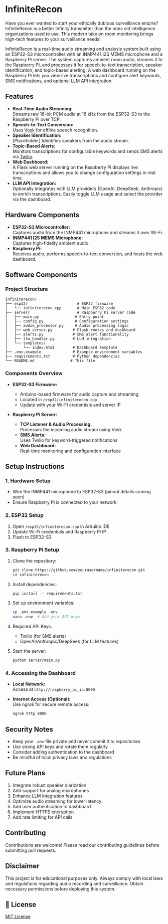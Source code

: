 # InfiniteRecon 

Have you ever wanted to start your ethically dubious surveillance empire? InfiniteRecon is a better Infinity transmitter than the ones old intelligence organizations used to use. This modern take on room monitoring brings high-tech features to your surveillance needs!

InfiniteRecon is a real-time audio streaming and analysis system built using an ESP32-S3 microcontroller with an INMP441 I2S MEMS microphone and a Raspberry Pi server. The system captures ambient room audio, streams it to the Raspberry Pi, and processes it for speech-to-text transcription, speaker identification, and topic-based alerting. A web dashboard running on the Raspberry Pi lets you view live transcriptions and configure alert keywords, SMS notifications, and optional LLM API integration.

## Features

- **Real-Time Audio Streaming:**  
  Streams raw 16-bit PCM audio at 16 kHz from the ESP32-S3 to the Raspberry Pi over TCP.
- **Speech-to-Text Conversion:**  
  Uses [Vosk](https://github.com/alphacep/vosk-api) for offline speech recognition.
- **Speaker Identification:**  
  (Placeholder) Identifies speakers from the audio stream.
- **Topic-Based Alerts:**  
  Monitors transcriptions for configurable keywords and sends SMS alerts via [Twilio](https://www.twilio.com/).
- **Web Dashboard:**  
  A Flask web server running on the Raspberry Pi displays live transcriptions and allows you to change configuration settings in real time.
- **LLM API Integration:**  
  Optionally integrates with LLM providers (OpenAI, DeepSeek, Anthropic) to enrich transcriptions. Easily toggle LLM usage and select the provider via the dashboard.

## Hardware Components

- **ESP32-S3 Microcontroller:**  
  Captures audio from the INMP441 microphone and streams it over Wi-Fi.
- **INMP441 I2S MEMS Microphone:**  
  Captures high-fidelity ambient audio.
- **Raspberry Pi:**  
  Receives audio, performs speech-to-text conversion, and hosts the web dashboard.

## Software Components

### Project Structure
```
infiniterecon/
├── esp32/                      # ESP32 firmware
│   └── infiniterecon.cpp       # Main ESP32 code
├── server/                     # Raspberry Pi server code
│   ├── main.py                # Entry point
│   ├── config.py              # Configuration settings
│   ├── audio_processor.py     # Audio processing logic
│   ├── web_server.py         # Flask routes and dashboard
│   ├── alerts.py             # SMS alert functionality
│   ├── llm_handler.py        # LLM integration
│   └── templates/
│       └── index.html        # Dashboard template
├── .env.example              # Example environment variables
├── requirements.txt          # Python dependencies
└── README.md                # This file
```

### Components Overview

- **ESP32-S3 Firmware:**  
  - Arduino-based firmware for audio capture and streaming
  - Located in `/esp32/infiniterecon.cpp`
  - Update with your Wi-Fi credentials and server IP

- **Raspberry Pi Server:**  
  - **TCP Listener & Audio Processing:**  
    Processes the incoming audio stream using Vosk
  - **SMS Alerts:**  
    Uses Twilio for keyword-triggered notifications
  - **Web Dashboard:**  
    Real-time monitoring and configuration interface

## Setup Instructions

### 1. Hardware Setup
- Wire the INMP441 microphone to ESP32-S3 (pinout details coming soon)
- Ensure Raspberry Pi is connected to your network

### 2. ESP32 Setup
1. Open `/esp32/infiniterecon.cpp` in Arduino IDE
2. Update Wi-Fi credentials and Raspberry Pi IP
3. Flash to ESP32-S3

### 3. Raspberry Pi Setup

1. Clone the repository:
   ```bash
   git clone https://github.com/yourusername/infiniterecon.git
   cd infiniterecon
   ```

2. Install dependencies:
   ```bash
   pip install -r requirements.txt
   ```

3. Set up environment variables:
   ```bash
   cp .env.example .env
   nano .env  # Add your API keys
   ```

4. Required API Keys:
   - Twilio (for SMS alerts)
   - OpenAI/Anthropic/DeepSeek (for LLM features)

5. Start the server:
   ```bash
   python server/main.py
   ```

### 4. Accessing the Dashboard

- **Local Network:**  
  Access at `http://raspberry_pi_ip:8000`
  
- **Internet Access (Optional):**  
  Use ngrok for secure remote access:
  ```bash
  ngrok http 8000
  ```

## Security Notes

- Keep your `.env` file private and never commit it to repositories
- Use strong API keys and rotate them regularly
- Consider adding authentication to the dashboard
- Be mindful of local privacy laws and regulations

## Future Plans

1. Integrate robust speaker diarization
2. Add support for analog microphones
3. Enhance LLM integration features
4. Optimize audio streaming for lower latency
5. Add user authentication to dashboard
6. Implement HTTPS encryption
7. Add rate limiting for API calls

## Contributing

Contributions are welcome! Please read our contributing guidelines before submitting pull requests.

## Disclaimer

This project is for educational purposes only. Always comply with local laws and regulations regarding audio recording and surveillance. Obtain necessary permissions before deploying this system.

## 📄 License

[MIT License](LICENSE)
